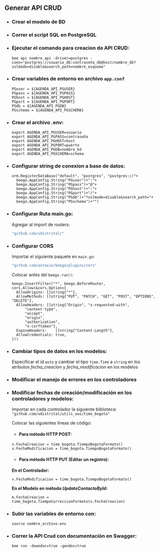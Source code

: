 ## Generar API CRUD

- ### Crear el modelo de BD
- ### Correr el script SQL en PostgreSQL
- ### Ejecutar el comando para creacion de API CRUD:
  ```golang
  bee api nombre_api -driver=postgres -conn="postgres://usuario_db:contraseña_db@host/nombre_db?sslmode=disable&search_path=nombre_esquema"
  ```
- ### Crear variables de entorno en archivo `app.conf`

  ```
  PGuser = ${AGENDA_API_PGUSER}
  PGpass = ${AGENDA_API_PGPASS}
  PGhost = ${AGENDA_API_PGHOST}
  PGport = ${AGENDA_API_PGPORT}
  PGdb = ${AGENDA_API_PGDB}
  PGschema = ${AGENDA_API_PGSCHEMA}
  ```

- ### Crear el archivo .env:

  ```
  export AGENDA_API_PGUSER=usuario
  export AGENDA_API_PGPASS=contraseña
  export AGENDA_API_PGHOST=host
  export AGENDA_API_PGPORT=puerto
  export AGENDA_API_PGDB=nombre_bd
  export AGENDA_API_PGSCHEMA=schema
  ```

- ### Configurar string de conexion a base de datos:

  ```golang
  orm.RegisterDataBase("default", "postgres", "postgres://"+
  	beego.AppConfig.String("PGuser")+":"+
  	beego.AppConfig.String("PGpass")+"@"+
  	beego.AppConfig.String("PGhost")+":"+
  	beego.AppConfig.String("PGport")+"/"+
  	beego.AppConfig.String("PGdb")+"?sslmode=disable&search_path="+
  	beego.AppConfig.String("PGschema")+"")
  ```

- ### Configurar Ruta main.go:
  Agregar al import de routers:
  ```bash
  "github.com/udistrital/"
  ```
- ### Configurar CORS

  Importar el siguiente paquete en `main.go`:

  ```bash
  "github.com/astaxie/beego/plugins/cors"
  ```

  Colocar antes del `beego.run()`:

  ```golang
  beego.InsertFilter("*", beego.BeforeRouter, cors.Allow(&cors.Options{
  	AllowOrigins: []string{"*"},
  	AllowMethods: []string{"PUT", "PATCH", "GET", "POST", "OPTIONS", "DELETE"},
  	AllowHeaders: []string{"Origin", "x-requested-with",
  		"content-type",
  		"accept",
  		"origin",
  		"authorization",
  		"x-csrftoken"},
  	ExposeHeaders:    []string{"Content-Length"},
  	AllowCredentials: true,
  }))
  ```

- ### Cambiar tipos de datos en los modelos:
  Especificar el id `auto` y cambiar el tipo `time.Time` a `string` en los atributos _fecha_creacion_ y _fecha_modificacion_ en los modelos
- ### Modificar el manejo de errores en los controladores
- ### Modificar fechas de creación/modificación en los controladores y modelos:

  Importar en cada controlador la siguiente biblioteca:
  `"github.com/udistrital/utils_oas/time_bogota"`

  Colocar las siguientes líneas de código:

  - #### Para método HTTP POST:

  ```golang
  v.FechaCreacion = time_bogota.TiempoBogotaFormato()
  v.FechaModificacion = time_bogota.TiempoBogotaFormato()
  ```

  - #### Para método HTTP PUT (Editar un registro):

  **En el Controlador:**

  ```golang
  v.FechaModificacion = time_bogota.TiempoBogotaFormato()
  ```

  **En el Modelo en método _UpdateContactoById_:**

  ```golang
  m.FechaCreacion = time_bogota.TiempoCorreccionFormato(v.FechaCreacion)
  ```

- ### Subir las variables de entorno con:

  `source nombre_archivo.env`

- ### Correr la API Crud con documentación en Swagger:
  `bee run -downdoc=true -gendoc=true`
